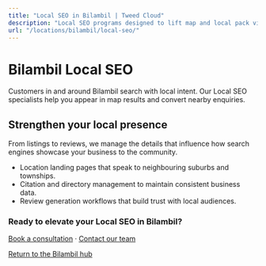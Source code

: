 ```yaml
---
title: "Local SEO in Bilambil | Tweed Cloud"
description: "Local SEO programs designed to lift map and local pack visibility for Bilambil businesses."
url: "/locations/bilambil/local-seo/"
---
```


# Bilambil Local SEO

Customers in and around Bilambil search with local intent. Our Local SEO specialists help you appear in map results and convert nearby enquiries.

## Strengthen your local presence

From listings to reviews, we manage the details that influence how search engines showcase your business to the community.

- Location landing pages that speak to neighbouring suburbs and townships.
- Citation and directory management to maintain consistent business data.
- Review generation workflows that build trust with local audiences.

### Ready to elevate your Local SEO in Bilambil?

[Book a consultation](/consultation/) · [Contact our team](/contact/)

[Return to the Bilambil hub](/locations/bilambil/)
